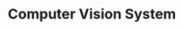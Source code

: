 ---
title: "Computer Vision System"
description: "Real-time object detection and tracking system using state-of-the-art deep learning models and efficient inference techniques."
img: "/post6/37DEEB19-BA46-4DE0-B3DA-E155FC1DED56.jpeg"
url: "https://github.com/usamahz/computer-vision"
featured: false
--- 